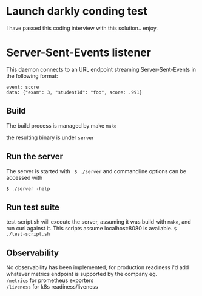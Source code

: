 # Launch darkly conding test
I have passed this coding interview with this solution.. enjoy.

# Server-Sent-Events listener

This daemon connects to an URL endpoint streaming Server-Sent-Events in the following format:
```
event: score
data: {"exam": 3, "studentId": "foo", score: .991}
```

## Build
The build process is managed by make
```make```

the resulting binary is under `server`

## Run the server
The server is started with ` $ ./server` and commandline options can be accessed with

```$ ./server -help``` 

## Run test suite
test-script.sh will execute the server, assuming it was build with `make`, and run curl against it.
This scripts assume localhost:8080 is available.
```$ ./test-script.sh```


## Observability
No observability has been implemented, for production readiness i'd add whatever metrics endpoint is supported by the company eg.  
`/metrics` for prometheus exporters  
`/liveness` for k8s readiness/liveness
